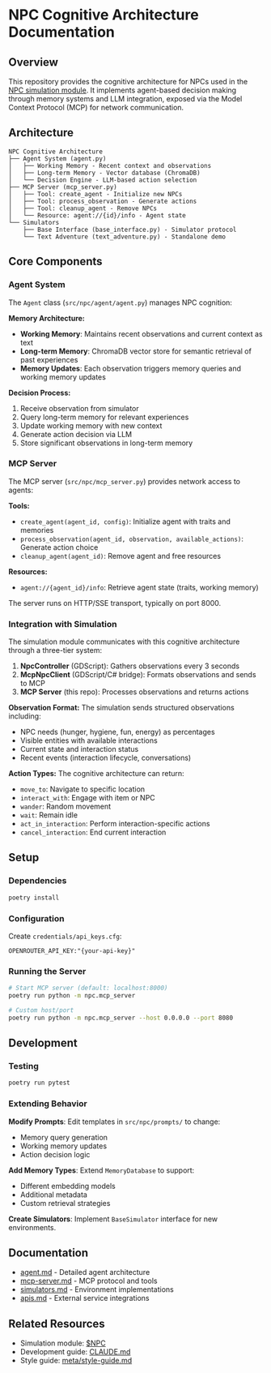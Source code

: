 # NPC Cognitive Architecture Documentation

## Overview

This repository provides the cognitive architecture for NPCs used in the [NPC simulation module](https://github.com/taylor1355/npc-simulation). It implements agent-based decision making through memory systems and LLM integration, exposed via the Model Context Protocol (MCP) for network communication.

## Architecture

```
NPC Cognitive Architecture
├── Agent System (agent.py)
│   ├── Working Memory - Recent context and observations
│   ├── Long-term Memory - Vector database (ChromaDB)
│   └── Decision Engine - LLM-based action selection
├── MCP Server (mcp_server.py)
│   ├── Tool: create_agent - Initialize new NPCs
│   ├── Tool: process_observation - Generate actions
│   ├── Tool: cleanup_agent - Remove NPCs
│   └── Resource: agent://{id}/info - Agent state
└── Simulators
    ├── Base Interface (base_interface.py) - Simulator protocol
    └── Text Adventure (text_adventure.py) - Standalone demo
```

## Core Components

### Agent System

The `Agent` class (`src/npc/agent/agent.py`) manages NPC cognition:

**Memory Architecture:**
- **Working Memory**: Maintains recent observations and current context as text
- **Long-term Memory**: ChromaDB vector store for semantic retrieval of past experiences
- **Memory Updates**: Each observation triggers memory queries and working memory updates

**Decision Process:**
1. Receive observation from simulator
2. Query long-term memory for relevant experiences
3. Update working memory with new context
4. Generate action decision via LLM
5. Store significant observations in long-term memory

### MCP Server

The MCP server (`src/npc/mcp_server.py`) provides network access to agents:

**Tools:**
- `create_agent(agent_id, config)`: Initialize agent with traits and memories
- `process_observation(agent_id, observation, available_actions)`: Generate action choice
- `cleanup_agent(agent_id)`: Remove agent and free resources

**Resources:**
- `agent://{agent_id}/info`: Retrieve agent state (traits, working memory)

The server runs on HTTP/SSE transport, typically on port 8000.

### Integration with Simulation

The simulation module communicates with this cognitive architecture through a three-tier system:

1. **NpcController** (GDScript): Gathers observations every 3 seconds
2. **McpNpcClient** (GDScript/C# bridge): Formats observations and sends to MCP
3. **MCP Server** (this repo): Processes observations and returns actions

**Observation Format:**
The simulation sends structured observations including:
- NPC needs (hunger, hygiene, fun, energy) as percentages
- Visible entities with available interactions
- Current state and interaction status
- Recent events (interaction lifecycle, conversations)

**Action Types:**
The cognitive architecture can return:
- `move_to`: Navigate to specific location
- `interact_with`: Engage with item or NPC
- `wander`: Random movement
- `wait`: Remain idle
- `act_in_interaction`: Perform interaction-specific actions
- `cancel_interaction`: End current interaction

## Setup

### Dependencies
```bash
poetry install
```

### Configuration

Create `credentials/api_keys.cfg`:
```
OPENROUTER_API_KEY:"{your-api-key}"
```

### Running the Server
```bash
# Start MCP server (default: localhost:8000)
poetry run python -m npc.mcp_server

# Custom host/port
poetry run python -m npc.mcp_server --host 0.0.0.0 --port 8080
```

## Development

### Testing
```bash
poetry run pytest
```

### Extending Behavior

**Modify Prompts**: Edit templates in `src/npc/prompts/` to change:
- Memory query generation
- Working memory updates
- Action decision logic

**Add Memory Types**: Extend `MemoryDatabase` to support:
- Different embedding models
- Additional metadata
- Custom retrieval strategies

**Create Simulators**: Implement `BaseSimulator` interface for new environments.

## Documentation

- [agent.md](agent.md) - Detailed agent architecture
- [mcp-server.md](mcp-server.md) - MCP protocol and tools
- [simulators.md](simulators.md) - Environment implementations
- [apis.md](apis.md) - External service integrations

## Related Resources

- Simulation module: [$NPC](https://github.com/taylor1355/npc-simulation)
- Development guide: [CLAUDE.md](/CLAUDE.md)
- Style guide: [meta/style-guide.md](meta/style-guide.md)